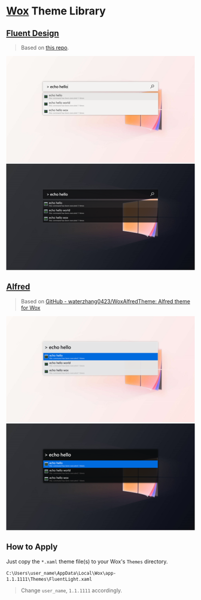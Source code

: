 # [Wox](https://github.com/Wox-launcher/Wox) Theme Library

## [Fluent Design](https://www.microsoft.com/design/fluent/#/)

> Based on [this repo](https://github.com/gunt3001/WoxTheme-FluentLight).

![](fluentLight.png)
![](fluentDark.png)

## [Alfred](https://www.alfredapp.com)

> Based on [GitHub - waterzhang0423/WoxAlfredTheme: Alfred theme for Wox](https://github.com/waterzhang0423/WoxAlfredTheme)

![](AlfredLight.png)
![](AlfredDark.png)

## How to Apply

Just copy the `*.xaml` theme file(s) to your Wox's `Themes` directory.

```shell
C:\Users\user_name\AppData\Local\Wox\app-1.1.1111\Themes\FluentLight.xaml
```

> Change `user_name`, `1.1.1111` accordingly.
